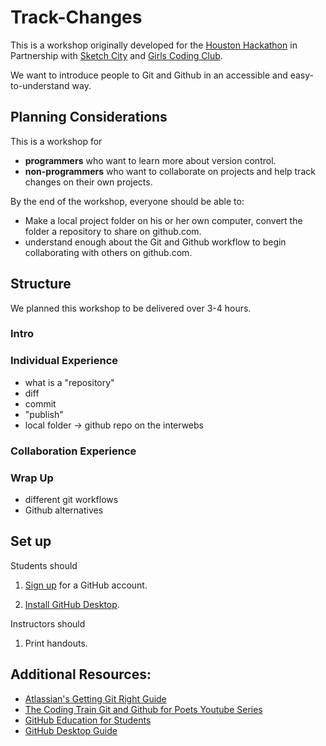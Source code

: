# Track-Changes

This is a workshop originally developed for the [Houston Hackathon](http://houstonhackathon.com/) in Partnership with [Sketch City](http://sketchcity.org/) and [Girls Coding Club](https://www.meetup.com/Girls-Coding-Club/).

We want to introduce people to Git and Github in an accessible and easy-to-understand way.
## Planning Considerations

This is a workshop for

- **programmers** who want to learn more about version control.
- **non-programmers** who want to collaborate on projects and help track changes on their own projects.

By the end of the workshop, everyone should be able to:

- Make a local project folder on his or her own computer, convert the folder a repository to share on github.com.
- understand enough about the Git and Github workflow to begin collaborating     with others on github.com.

## Structure

We planned this workshop to be delivered over 3-4 hours.

### Intro

### Individual Experience

- what is a "repository"
- diff
- commit
- "publish"
- local folder -> github repo on the interwebs

### Collaboration Experience

### Wrap Up

- different git workflows
- Github alternatives



## Set up

Students should

1. [Sign up](https://github.com/join) for a GitHub account.

2. [Install GitHub Desktop](https://help.github.com/desktop/guides/getting-started-with-github-desktop/installing-github-desktop/).


Instructors should

1. Print handouts.

## Additional Resources:


- [Atlassian's Getting Git Right Guide](https://www.atlassian.com/git)
- [The Coding Train Git and Github for Poets Youtube Series](https://www.youtube.com/watch?v=BCQHnlnPusY&list=PLRqwX-V7Uu6ZF9C0YMKuns9sLDzK6zoiV)
- [GitHub Education for Students](https://education.github.com/)
- [GitHub Desktop Guide](https://help.github.com/desktop)
